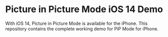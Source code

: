# Picture in Picture Mode iOS 14 Demo
With iOS 14, Picture in Picture Mode is available for the iPhone. This repository contains the complete working demo for PiP Mode for iPhone.
